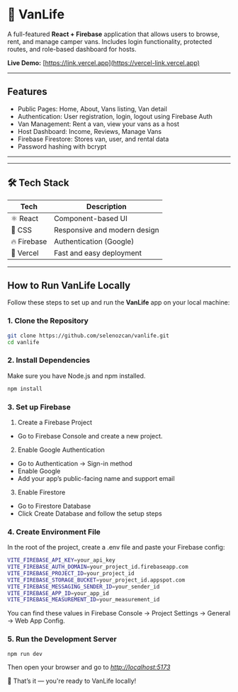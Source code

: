 # 🚐 VanLife

A full-featured **React + Firebase** application that allows users to browse, rent, and manage camper vans. Includes login functionality, protected routes, and role-based dashboard for hosts.

**Live Demo:** [https://link.vercel.app](https://vercel-link.vercel.app)

---

## Features

- Public Pages: Home, About, Vans listing, Van detail
- Authentication: User registration, login, logout using Firebase Auth
- Van Management: Rent a van, view your vans as a host
- Host Dashboard: Income, Reviews, Manage Vans
- Firebase Firestore: Stores van, user, and rental data
- Password hashing with bcrypt

---

---

## 🛠️ Tech Stack

| Tech        | Description                  |
| ----------- | ---------------------------- |
| ⚛️ React  | Component-based UI           |
| 🎨 CSS      | Responsive and modern design |
| 🔥 Firebase | Authentication (Google)      |
| 🚀 Vercel   | Fast and easy deployment     |

---

## How to Run VanLife Locally

Follow these steps to set up and run the **VanLife** app on your local machine:

### 1. Clone the Repository

```bash
git clone https://github.com/selenozcan/vanlife.git
cd vanlife
```

### 2. Install Dependencies

Make sure you have Node.js and npm installed.

```bash
npm install
```

### 3. Set up Firebase

1) Create a Firebase Project

* Go to Firebase Console and create a new project.

2) Enable Google Authentication

* Go to Authentication → Sign-in method
* Enable Google
* Add your app’s public-facing name and support email

3) Enable Firestore

* Go to Firestore Database
* Click Create Database and follow the setup steps

### 4. Create Environment File

In the root of the project, create a .env file and paste your Firebase config:

```bash
VITE_FIREBASE_API_KEY=your_api_key
VITE_FIREBASE_AUTH_DOMAIN=your_project_id.firebaseapp.com
VITE_FIREBASE_PROJECT_ID=your_project_id
VITE_FIREBASE_STORAGE_BUCKET=your_project_id.appspot.com
VITE_FIREBASE_MESSAGING_SENDER_ID=your_sender_id
VITE_FIREBASE_APP_ID=your_app_id
VITE_FIREBASE_MEASUREMENT_ID=your_measurement_id
```

You can find these values in Firebase Console → Project Settings → General → Web App Config.

### 5. Run the Development Server

```bash
npm run dev
```

Then open your browser and go to *[http://localhost:5173]()*

🎉 That’s it — you're ready to VanLife locally!
